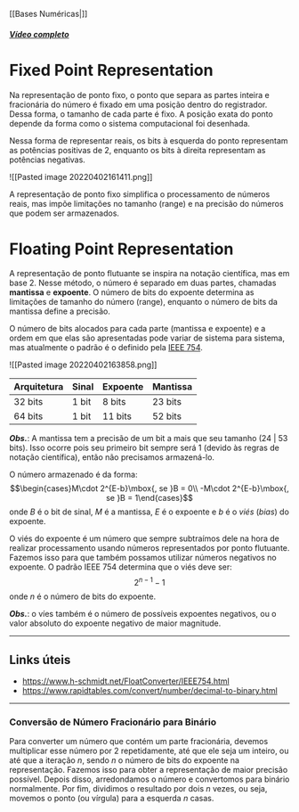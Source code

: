 [[Bases Numéricas|]]
##### [Vídeo completo](https://www.youtube.com/watch?v=RuKkePyo9zk&t=846s)
# Fixed Point Representation
Na representação de ponto fixo, o ponto que separa as partes inteira e fracionária do número é fixado em uma posição dentro do registrador. Dessa forma, o tamanho de cada parte é fixo. A posição exata do ponto depende da forma como o sistema computacional foi desenhada.

Nessa forma de representar reais, os bits à esquerda do ponto representam as potências positivas de 2, enquanto os bits à direita representam as potências negativas.

![[Pasted image 20220402161411.png]]

A representação de ponto fixo simplifica o processamento de números reais, mas impõe limitações no tamanho (range) e na precisão do números que podem ser armazenados.

# Floating Point Representation
A representação de ponto flutuante se inspira na notação científica, mas em base 2. Nesse método, o número é separado em duas partes, chamadas **mantissa** e **expoente**. O número de bits do expoente determina as limitações de tamanho do número (range), enquanto o número de bits da mantissa define a precisão.

O número de bits alocados para cada parte (mantissa e expoente) e a ordem em que elas são apresentadas pode variar de sistema para sistema, mas atualmente o padrão é o definido pela [IEEE 754](http://mathcenter.oxford.emory.edu/site/cs170/ieee754/). 

![[Pasted image 20220402163858.png]]

| Arquitetura | Sinal | Expoente | Mantissa |
| ----------- | ----- | -------- | -------- |
| 32 bits     | 1 bit | 8 bits   | 23 bits  |
| 64 bits     | 1 bit | 11 bits  | 52 bits  | 

**_Obs._**: A mantissa tem a precisão de um bit a mais que seu tamanho (24 | 53 bits). Isso ocorre pois seu primeiro bit sempre será 1 (devido às regras de notação científica), então não precisamos armazená-lo.

O número armazenado é da forma:
$$\begin{cases}M\cdot 2^{E-b}\mbox{, se }B = 0\\ -M\cdot 2^{E-b}\mbox{, se }B = 1\end{cases}$$
onde $B$ é o bit de sinal, $M$ é a mantissa, $E$ é o expoente e $b$ é o _viés_ (_bias_) do expoente. 

O viés do expoente é um número que sempre subtraímos dele na hora de realizar processamento usando números representados por ponto flutuante. Fazemos isso para que também possamos utilizar números negativos no expoente.
O padrão IEEE 754 determina que o viés deve ser:$$2^{n-1}-1$$
onde $n$ é o número de bits do expoente.

**_Obs._**: o víes também é o número de possíveis expoentes negativos, ou o valor absoluto do expoente negativo de maior magnitude.

---
## Links úteis
- https://www.h-schmidt.net/FloatConverter/IEEE754.html
- https://www.rapidtables.com/convert/number/decimal-to-binary.html
---
### Conversão de Número Fracionário para Binário
Para converter um número que contém um parte fracionária, devemos multiplicar esse número por $2$ repetidamente, até que ele seja um inteiro, ou até que a iteração $n$, sendo $n$ o número de bits do expoente na representação. Fazemos isso para obter a representação de maior precisão possível. Depois disso, arredondamos o número e convertomos para binário normalmente. Por fim, dividimos o resultado por dois $n$ vezes, ou seja, movemos o ponto (ou vírgula) para a esquerda $n$ casas.